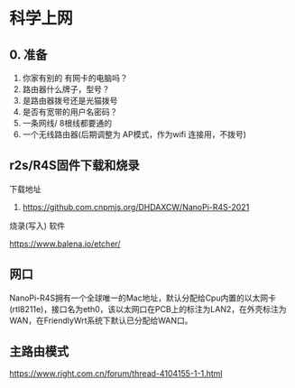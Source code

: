 # 科学上网

## 0. 准备



1. 你家有别的 有网卡的电脑吗？
2. 路由器什么牌子，型号？
3. 是路由器拨号还是光猫拨号
4. 是否有宽带的用户名密码？
5. 一条网线/ 8根线都要通的
6. 一个无线路由器(后期调整为 AP模式，作为wifi 连接用，不拨号)

## r2s/R4S固件下载和烧录

下载地址

1. https://github.com.cnpmjs.org/DHDAXCW/NanoPi-R4S-2021

烧录(写入) 软件

https://www.balena.io/etcher/


## 网口

NanoPi-R4S拥有一个全球唯一的Mac地址，默认分配给Cpu内置的以太网卡(rtl8211e)，接口名为eth0，该以太网口在PCB上的标注为LAN2，在外壳标注为WAN，在FriendlyWrt系统下默认已分配给WAN口。


## 主路由模式

https://www.right.com.cn/forum/thread-4104155-1-1.html
